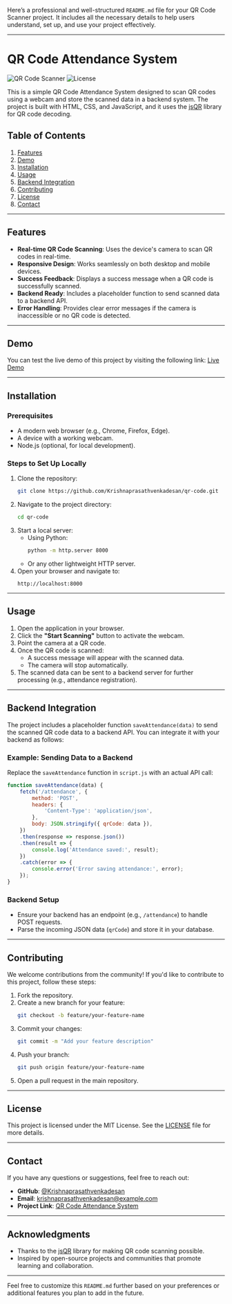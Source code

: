 Here’s a professional and well-structured `README.md` file for your QR Code Scanner project. It includes all the necessary details to help users understand, set up, and use your project effectively.

---

# QR Code Attendance System

![QR Code Scanner](https://img.shields.io/badge/QR%20Code-Scanner-green) ![License](https://img.shields.io/badge/license-MIT-blue)

This is a simple QR Code Attendance System designed to scan QR codes using a webcam and store the scanned data in a backend system. The project is built with HTML, CSS, and JavaScript, and it uses the [jsQR](https://github.com/cozmo/jsQR) library for QR code decoding.

## Table of Contents
1. [Features](#features)
2. [Demo](#demo)
3. [Installation](#installation)
4. [Usage](#usage)
5. [Backend Integration](#backend-integration)
6. [Contributing](#contributing)
7. [License](#license)
8. [Contact](#contact)

---

## Features
- **Real-time QR Code Scanning**: Uses the device's camera to scan QR codes in real-time.
- **Responsive Design**: Works seamlessly on both desktop and mobile devices.
- **Success Feedback**: Displays a success message when a QR code is successfully scanned.
- **Backend Ready**: Includes a placeholder function to send scanned data to a backend API.
- **Error Handling**: Provides clear error messages if the camera is inaccessible or no QR code is detected.

---

## Demo
You can test the live demo of this project by visiting the following link:
[Live Demo](https://krishnaprasathvenkadesan.github.io/qr-code/)

---

## Installation

### Prerequisites
- A modern web browser (e.g., Chrome, Firefox, Edge).
- A device with a working webcam.
- Node.js (optional, for local development).

### Steps to Set Up Locally
1. Clone the repository:
   ```bash
   git clone https://github.com/Krishnaprasathvenkadesan/qr-code.git
   ```
2. Navigate to the project directory:
   ```bash
   cd qr-code
   ```
3. Start a local server:
   - Using Python:
     ```bash
     python -m http.server 8000
     ```
   - Or any other lightweight HTTP server.
4. Open your browser and navigate to:
   ```
   http://localhost:8000
   ```

---

## Usage
1. Open the application in your browser.
2. Click the **"Start Scanning"** button to activate the webcam.
3. Point the camera at a QR code.
4. Once the QR code is scanned:
   - A success message will appear with the scanned data.
   - The camera will stop automatically.
5. The scanned data can be sent to a backend server for further processing (e.g., attendance registration).

---

## Backend Integration
The project includes a placeholder function `saveAttendance(data)` to send the scanned QR code data to a backend API. You can integrate it with your backend as follows:

### Example: Sending Data to a Backend
Replace the `saveAttendance` function in `script.js` with an actual API call:

```javascript
function saveAttendance(data) {
    fetch('/attendance', {
        method: 'POST',
        headers: {
            'Content-Type': 'application/json',
        },
        body: JSON.stringify({ qrCode: data }),
    })
    .then(response => response.json())
    .then(result => {
        console.log('Attendance saved:', result);
    })
    .catch(error => {
        console.error('Error saving attendance:', error);
    });
}
```

### Backend Setup
- Ensure your backend has an endpoint (e.g., `/attendance`) to handle POST requests.
- Parse the incoming JSON data (`qrCode`) and store it in your database.

---

## Contributing
We welcome contributions from the community! If you'd like to contribute to this project, follow these steps:

1. Fork the repository.
2. Create a new branch for your feature:
   ```bash
   git checkout -b feature/your-feature-name
   ```
3. Commit your changes:
   ```bash
   git commit -m "Add your feature description"
   ```
4. Push your branch:
   ```bash
   git push origin feature/your-feature-name
   ```
5. Open a pull request in the main repository.

---

## License
This project is licensed under the MIT License. See the [LICENSE](LICENSE) file for more details.

---

## Contact
If you have any questions or suggestions, feel free to reach out:

- **GitHub**: [@Krishnaprasathvenkadesan](https://github.com/Krishnaprasathvenkadesan)
- **Email**: krishnaprasathvenkadesan@example.com
- **Project Link**: [QR Code Attendance System](https://github.com/Krishnaprasathvenkadesan/qr-code)

---

## Acknowledgments
- Thanks to the [jsQR](https://github.com/cozmo/jsQR) library for making QR code scanning possible.
- Inspired by open-source projects and communities that promote learning and collaboration.

---

Feel free to customize this `README.md` further based on your preferences or additional features you plan to add in the future.
